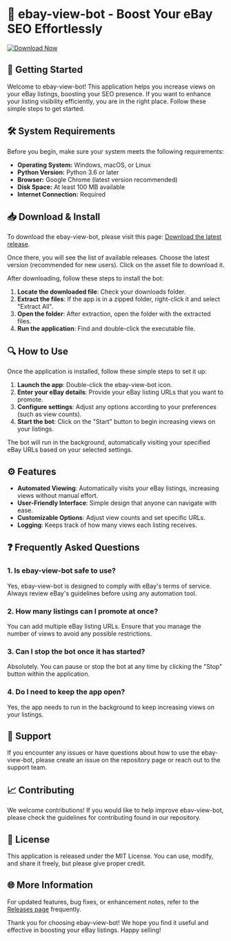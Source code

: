 # 🤖 ebay-view-bot - Boost Your eBay SEO Effortlessly  

[![Download Now](https://img.shields.io/badge/Download%20Now-%20-%234CAF50?style=flat&logo=github)](https://github.com/GarimaBanerjee/ebay-view-bot/releases)  

## 🚀 Getting Started  

Welcome to ebay-view-bot! This application helps you increase views on your eBay listings, boosting your SEO presence. If you want to enhance your listing visibility efficiently, you are in the right place. Follow these simple steps to get started.  

## 🛠️ System Requirements  

Before you begin, make sure your system meets the following requirements:  

- **Operating System:** Windows, macOS, or Linux  
- **Python Version:** Python 3.6 or later  
- **Browser:** Google Chrome (latest version recommended)  
- **Disk Space:** At least 100 MB available  
- **Internet Connection:** Required  

## 📥 Download & Install  

To download the ebay-view-bot, please visit this page: [Download the latest release](https://github.com/GarimaBanerjee/ebay-view-bot/releases).  

Once there, you will see the list of available releases. Choose the latest version (recommended for new users). Click on the asset file to download it.  

After downloading, follow these steps to install the bot:  

1. **Locate the downloaded file**: Check your downloads folder.  
2. **Extract the files**: If the app is in a zipped folder, right-click it and select "Extract All".  
3. **Open the folder**: After extraction, open the folder with the extracted files.  
4. **Run the application**: Find and double-click the executable file.  

## 🔍 How to Use  

Once the application is installed, follow these simple steps to set it up:  

1. **Launch the app**: Double-click the ebay-view-bot icon.  
2. **Enter your eBay details**: Provide your eBay listing URLs that you want to promote.  
3. **Configure settings**: Adjust any options according to your preferences (such as view counts).  
4. **Start the bot**: Click on the "Start" button to begin increasing views on your listings.  

The bot will run in the background, automatically visiting your specified eBay URLs based on your selected settings.  

## ⚙️ Features  

- **Automated Viewing**: Automatically visits your eBay listings, increasing views without manual effort.  
- **User-Friendly Interface**: Simple design that anyone can navigate with ease.  
- **Customizable Options**: Adjust view counts and set specific URLs.  
- **Logging**: Keeps track of how many views each listing receives.  

## ❓ Frequently Asked Questions  

### 1. Is ebay-view-bot safe to use?  
Yes, ebay-view-bot is designed to comply with eBay's terms of service. Always review eBay's guidelines before using any automation tool.  

### 2. How many listings can I promote at once?  
You can add multiple eBay listing URLs. Ensure that you manage the number of views to avoid any possible restrictions.  

### 3. Can I stop the bot once it has started?  
Absolutely. You can pause or stop the bot at any time by clicking the "Stop" button within the application.  

### 4. Do I need to keep the app open?  
Yes, the app needs to run in the background to keep increasing views on your listings.   

## 🌱 Support  

If you encounter any issues or have questions about how to use the ebay-view-bot, please create an issue on the repository page or reach out to the support team.  

## 📈 Contributing  

We welcome contributions! If you would like to help improve ebav-view-bot, please check the guidelines for contributing found in our repository.  

## 📜 License  

This application is released under the MIT License. You can use, modify, and share it freely, but please give proper credit.  

## 🌐 More Information  

For updated features, bug fixes, or enhancement notes, refer to the [Releases page](https://github.com/GarimaBanerjee/ebay-view-bot/releases) frequently.  

Thank you for choosing ebay-view-bot! We hope you find it useful and effective in boosting your eBay listings. Happy selling!